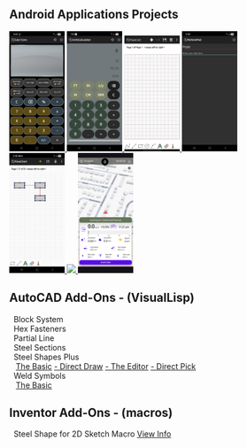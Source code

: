 ## **Android Applications Projects**

<p float="left">
  <a href="https://michelvilleneuve.github.io/CalcConv/">
    <img src="Images/CalcConv.jpg" width="100"/>
  </a>
  <a href="https://michelvilleneuve.github.io/UnitsCalculator/">
    <img src="Images/UnitsCalculator.jpg" width="100"/>
  </a>
  <a href="https://michelvilleneuve.github.io/FieldCAD/">
    <img src="Images/FieldCAD.jpg" width="100"/>
  </a>
  <a href="https://michelvilleneuve.github.io//NotePad/">
    <img src="Images/NotePad.jpg" width="100"/>
  </a>
   <a href="https://michelvilleneuve.github.io/FlowChart/">
    <img src="Images/FlowChart.jpg" width="100"/>
  </a>
   <a href="https://michelvilleneuve.github.io/BrushDraw/">
    <img src="Images/BrushDraw" width="100"/>
  </a>
   <a href="https://michelvilleneuve.github.io/CyclingTracker/">
    <img src="Images/CyclingTracker.png" width="100"/>
  </a>
</p>



## **AutoCAD Add-Ons** - (VisualLisp)
&nbsp; Block System  
&nbsp; Hex Fasteners  
&nbsp; Partial Line  
&nbsp; Steel Sections  
&nbsp; Steel Shapes Plus  
&nbsp;&nbsp; [The Basic](https://addcom.github.io/Structural-Steel-Shape/) [- Direct Draw](https://addcom.github.io/Steel-Shape-Plus-Direct-Draw/) [- The Editor](https://addcom.github.io/Steel-Shape-Plus-Editor/) [- Direct Pick](https://addcom.github.io/Steel-Shape-Plus-Direct-Pick/)  
&nbsp; Weld Symbols  
&nbsp;&nbsp; [The Basic](https://addcom.github.io/WeldSymbols/)  

## **Inventor Add-Ons** - (macros)  
&nbsp; Steel Shape for 2D Sketch Macro [View Info](https://inventor-add-on.github.io/SteelShape-Macro/)  
